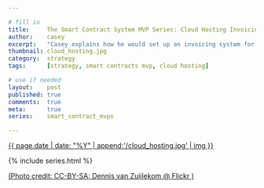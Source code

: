 ```yaml
---

# fill in
title:     The Smart Contract System MVP Series: Cloud Hosting Invoicing
author:    casey
excerpt:   "Casey explains how he would set up an invoicing system for a cloud hosting provider using a smart contract backbone to increase the verifiability of all the stakeholders involved in the process."
thumbnail: cloud_hosting.jpg
category:  strategy
tags:      [strategy, smart contracts mvp, cloud hosting]

# use if needed
layout:    post
published: true
comments:  true
meta:      true
series:    smart_contract_mvps

---
```


[{{ page.date | date: "%Y" | append:'/cloud_hosting.jpg' | img }}](https://www.flickr.com/photos/dvanzuijlekom/8523201244/)

{% include series.html %}




[(Photo credit: CC-BY-SA: Dennis van Zuijlekom @ Flickr )](https://www.flickr.com/photos/dvanzuijlekom/)
